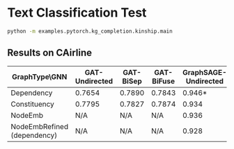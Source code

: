 Text Classification Test
============

```bash
python -m examples.pytorch.kg_completion.kinship.main
```


Results on CAirline
------------------

| GraphType\GNN  |  GAT-Undirected   |  GAT-BiSep    | GAT-BiFuse   | GraphSAGE-Undirected   |  GraphSAGE-BiSep    | GraphSAGE-BiFuse   |  GGNN-Undirected   |  GGNN-BiSep    | GGNN-BiFuse   | 
| -------------- |  -------------| ------------- |  -------------|  ------------- | ------------- |  -------------| ------------- | -------------  | ------------- |  
| Dependency     | 0.7654  | 0.7890  | 0.7843 | 0.946* | 0.944* |  0.942  | 0.7606 | 0.7732 |  0.7811 |
| Constituency   | 0.7795  | 0.7827 | 0.7874 | 0.934 |0.928 | 0.944*  | 0.920 |0.944* |  0.940* |
| NodeEmb | N/A  | N/A | N/A | 0.936 | 0.932 | 0.928  |  | | |
| NodeEmbRefined (dependency) | N/A  | N/A | N/A |0.928 |0.928 | 0.930  |  |  |   |

